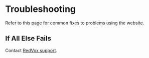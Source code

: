 # Troubleshooting

Refer to this page for common fixes to problems using the website.

## If All Else Fails

Contact [RedVox support](mailto:support@redvox.io).